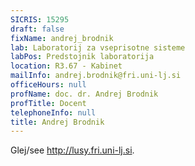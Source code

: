 ```yaml
---
SICRIS: 15295
draft: false
fixName: andrej_brodnik
lab: Laboratorij za vseprisotne sisteme
labPos: Predstojnik laboratorija
location: R3.67 - Kabinet
mailInfo: andrej.brodnik@fri.uni-lj.si
officeHours: null
profName: doc. dr. Andrej Brodnik
profTitle: Docent
telephoneInfo: null
title: Andrej Brodnik
---
```



Glej/see http://lusy.fri.uni-lj.si.